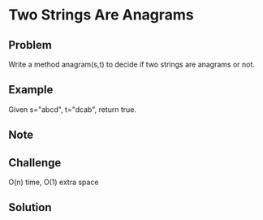 Two Strings Are Anagrams
===


Problem
-------

Write a method anagram(s,t) to decide if two strings are anagrams or not.

Example
-------

Given s="abcd", t="dcab", return true.

Note
---------

Challenge
---------

O(n) time, O(1) extra space

Solution
--------
